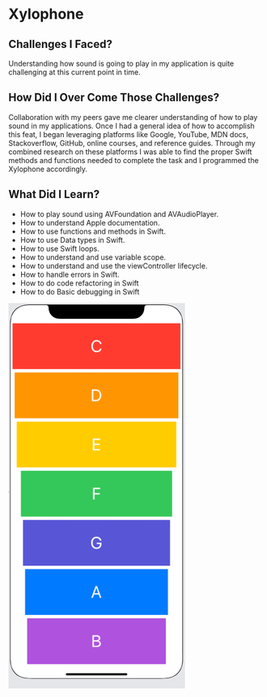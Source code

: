 # Xylophone

## Challenges I Faced?

Understanding how sound is going to play in my application is quite challenging at this current point in time.

## How Did I Over Come Those Challenges? 

Collaboration with my peers gave me clearer understanding of how to play sound in my applications. Once I had a general idea of how to accomplish this feat, I began leveraging platforms like Google, YouTube, MDN docs, Stackoverflow, GitHub, online courses, and reference guides. Through my combined research on these platforms I was able to find the proper Swift methods and functions needed to complete the task and I programmed the Xylophone accordingly.

## What Did I Learn? 

* How to play sound using AVFoundation and AVAudioPlayer.
* How to understand Apple documentation. 
* How to use functions and methods in Swift.
* How to use Data types in Swift.
* How to use Swift loops.
* How to understand and use variable scope.
* How to understand and use the viewController lifecycle.
* How to handle errors in Swift.
* How to do code refactoring in Swift
* How to do Basic debugging in Swift


![App Screen Shot](xylo.png)


